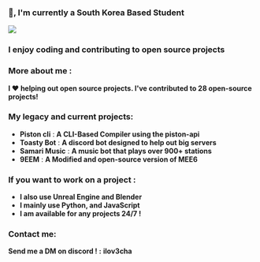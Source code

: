 ### 👋, I'm currently a South Korea Based Student 


![](https://komarev.com/ghpvc/?username=Milo123459)

### I enjoy coding and contributing to open source projects

### More about me :

**I ♥ helping out open source projects. I've contributed to **28** open-source projects!**

### My legacy and current projects:
* **Piston cli** : **A CLI-Based Compiler using the piston-api**
* **Toasty Bot** : **A discord bot designed to help out big servers**
* **Samari Music** : **A music bot that plays over 900+ stations**
* **9EEM** : **A Modified and open-source version of MEE6**

### If you want to work on a project :
* **I also use Unreal Engine and Blender**
* **I mainly use Python, and JavaScript**
* **I am available for any projects 24/7 !**

### Contact me:
**Send me a DM on discord ! :** **ilov3cha**

